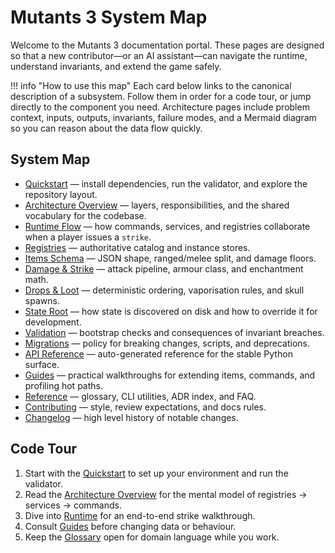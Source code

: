 # Mutants 3 System Map

Welcome to the Mutants 3 documentation portal. These pages are designed so that a new
contributor—or an AI assistant—can navigate the runtime, understand invariants, and
extend the game safely.

!!! info "How to use this map"
    Each card below links to the canonical description of a subsystem. Follow them in
    order for a code tour, or jump directly to the component you need. Architecture
    pages include problem context, inputs, outputs, invariants, failure modes, and a
    Mermaid diagram so you can reason about the data flow quickly.

## System Map

- [Quickstart](quickstart.md) — install dependencies, run the validator, and explore the
  repository layout.
- [Architecture Overview](architecture/overview.md) — layers, responsibilities, and the
  shared vocabulary for the codebase.
- [Runtime Flow](architecture/runtime.md) — how commands, services, and registries
  collaborate when a player issues a `strike`.
- [Registries](architecture/registries.md) — authoritative catalog and instance stores.
- [Items Schema](architecture/items-schema.md) — JSON shape, ranged/melee split, and
  damage floors.
- [Damage & Strike](architecture/damage-and-strike.md) — attack pipeline, armour class,
  and enchantment math.
- [Drops & Loot](architecture/drops-and-loot.md) — deterministic ordering, vaporisation
  rules, and skull spawns.
- [State Root](architecture/state-root.md) — how state is discovered on disk and how to
  override it for development.
- [Validation](architecture/validation.md) — bootstrap checks and consequences of
  invariant breaches.
- [Migrations](architecture/migrations.md) — policy for breaking changes, scripts, and
  deprecations.
- [API Reference](api/index.md) — auto-generated reference for the stable Python
  surface.
- [Guides](guides/extending-items.md) — practical walkthroughs for extending items,
  commands, and profiling hot paths.
- [Reference](reference/glossary.md) — glossary, CLI utilities, ADR index, and FAQ.
- [Contributing](contributing.md) — style, review expectations, and docs rules.
- [Changelog](changelog.md) — high level history of notable changes.

## Code Tour

1. Start with the [Quickstart](quickstart.md) to set up your environment and run the
   validator.
2. Read the [Architecture Overview](architecture/overview.md) for the mental model of
   registries → services → commands.
3. Dive into [Runtime](architecture/runtime.md) for an end-to-end strike walkthrough.
4. Consult [Guides](guides/extending-items.md) before changing data or behaviour.
5. Keep the [Glossary](reference/glossary.md) open for domain language while you work.
